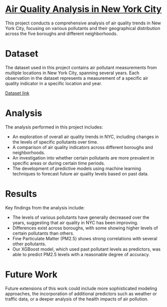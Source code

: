 # [Air Quality Analysis in New York City](https://github.com/mirceaachirili/nyc_air_quality/blob/main/analysis.ipynb)

This project conducts a comprehensive analysis of air quality trends in New York City, focusing on various pollutants and their geographical distribution across the five boroughs and different neighborhoods.

# Dataset

The dataset used in this project contains air pollutant measurements from multiple locations in New York City, spanning several years. Each observation in the dataset represents a measurement of a specific air quality indicator in a specific location and year.

[Dataset link](https://data.cityofnewyork.us/api/views/c3uy-2p5r/rows.csv?accessType=DOWNLOAD)

# Analysis

The analysis performed in this project includes:

- An exploration of overall air quality trends in NYC, including changes in the levels of specific pollutants over time.
- A comparison of air quality indicators across different boroughs and neighborhoods.
- An investigation into whether certain pollutants are more prevalent in specific areas or during certain time periods.
- The development of predictive models using machine learning techniques to forecast future air quality levels based on past data.

# Results

Key findings from the analysis include:

- The levels of various pollutants have generally decreased over the years, suggesting that air quality in NYC has been improving.
- Differences exist across boroughs, with some showing higher levels of certain pollutants than others.
- Fine Particulate Matter (PM2.5) shows strong correlations with several other pollutants.
- Our XGBoost model, which used past pollutant levels as predictors, was able to predict PM2.5 levels with a reasonable degree of accuracy.

# Future Work

Future extensions of this work could include more sophisticated modeling approaches, the incorporation of additional predictors such as weather or traffic data, or a deeper analysis of the health impacts of air pollution.
